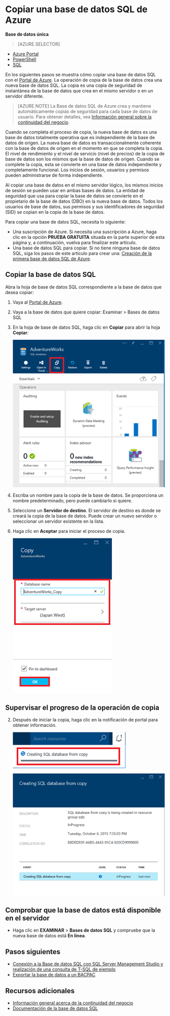 <properties
	pageTitle="Copia de una base de datos SQL de Azure| Microsoft Azure"
	description="Creación de una copia de una base de datos SQL de Azure"
	services="sql-database"
	documentationCenter=""
	authors="stevestein"
	manager="jeffreyg"
	editor=""/>

<tags
	ms.service="sql-database"
	ms.devlang="NA"
	ms.date="01/20/2016"
	ms.author="sstein"
	ms.workload="data-management"
	ms.topic="article"
	ms.tgt_pltfrm="NA"/>



# Copiar una base de datos SQL de Azure

**Base de datos única**

> [AZURE.SELECTOR]
- [Azure Portal](sql-database-copy.md)
- [PowerShell](sql-database-copy-powershell.md)
- [SQL](sql-database-copy-transact-sql.md)

En los siguientes pasos se muestra cómo copiar una base de datos SQL con el [Portal de Azure](https://portal.azure.com). La operación de copia de la base de datos crea una nueva base de datos SQL. La copia es una copia de seguridad de instantánea de la base de datos que crea en el mismo servidor o en un servidor diferente.

> [AZURE.NOTE] La Base de datos SQL de Azure crea y mantiene automáticamente copias de seguridad para cada base de datos de usuario. Para obtener detalles, vea [Información general sobre la continuidad del negocio](sql-database-business-continuity.md).

Cuando se completa el proceso de copia, la nueva base de datos es una base de datos totalmente operativa que es independiente de la base de datos de origen. La nueva base de datos es transaccionalmente coherente con la base de datos de origen en el momento en que se completa la copia. El nivel de rendimiento y el nivel de servicio (nivel de precios) de la copia de base de datos son los mismos que la base de datos de origen. Cuando se complete la copia, esta se convierte en una base de datos independiente y completamente funcional. Los inicios de sesión, usuarios y permisos pueden administrarse de forma independiente.


Al copiar una base de datos en el mismo servidor lógico, los mismos inicios de sesión se pueden usar en ambas bases de datos. La entidad de seguridad que usa para copiar la base de datos se convierte en el propietario de la base de datos (DBO) en la nueva base de datos. Todos los usuarios de base de datos, sus permisos y sus identificadores de seguridad (SID) se copian en la copia de la base de datos.


Para copiar una base de datos SQL, necesita lo siguiente:

- Una suscripción de Azure. Si necesita una suscripción a Azure, haga clic en la opción **PRUEBA GRATUITA** situada en la parte superior de esta página y, a continuación, vuelva para finalizar este artículo.
- Una base de datos SQL para copiar. Si no tiene ninguna base de datos SQL, siga los pasos de este artículo para crear una: [Creación de la primera base de datos SQL de Azure](sql-database-get-started.md).



## Copiar la base de datos SQL

Abra la hoja de base de datos SQL correspondiente a la base de datos que desea copiar:

1.	Vaya al [Portal de Azure](https://portal.azure.com).
2.	Vaya a la base de datos que quiere copiar: Examinar > Bases de datos SQL
3.	En la hoja de base de datos SQL, haga clic en **Copiar** para abrir la hoja **Copiar**:

    ![copiar base de datos][1]

1.  Escriba un nombre para la copia de la base de datos. Se proporciona un nombre predeterminado, pero puede cambiarlo si quiere.
2.  Seleccione un **Servidor de destino**. El servidor de destino es donde se creará la copia de la base de datos. Puede crear un nuevo servidor o seleccionar un servidor existente en la lista.
3.  Haga clic en **Aceptar** para iniciar el proceso de copia.

    ![nombre de la base de datos y del servidor][2]




## Supervisar el progreso de la operación de copia

2.	Después de iniciar la copia, haga clic en la notificación de portal para obtener información.


    ![notificación][3]

 
    ![monitor][4]





## Comprobar que la base de datos está disponible en el servidor

- Haga clic en **EXAMINAR** > **Bases de datos SQL** y compruebe que la nueva base de datos está **En línea**.



## Pasos siguientes

- [Conexión a la Base de datos SQL con SQL Server Management Studio y realización de una consulta de T-SQL de ejemplo](sql-database-connect-query-ssms.md)
- [Exportar la base de datos a un BACPAC](sql-database-export.md)



## Recursos adicionales

- [Información general acerca de la continuidad del negocio](sql-database-business-continuity.md)
- [Documentación de la base de datos SQL](https://azure.microsoft.com/documentation/services/sql-database/)


<!--Image references-->
[1]: ./media/sql-database-copy/copy.png
[2]: ./media/sql-database-copy/copy-ok.png
[3]: ./media/sql-database-copy/copy-notification.png
[4]: ./media/sql-database-copy/monitor-copy.png

<!---HONumber=AcomDC_0211_2016-->